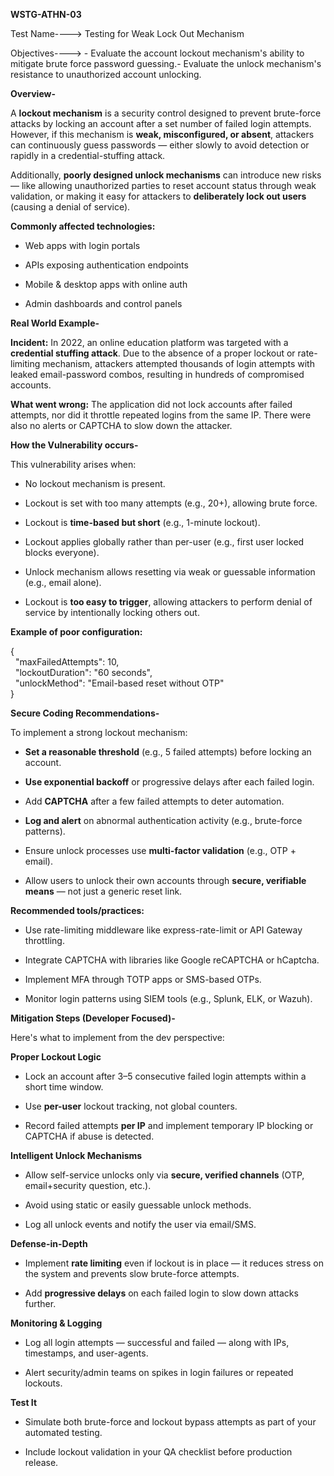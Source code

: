 **WSTG-ATHN-03**

Test Name----\> Testing for Weak Lock Out Mechanism

Objectives----\> \- Evaluate the account lockout mechanism's ability to mitigate brute force password guessing.- Evaluate the unlock mechanism's resistance to unauthorized account unlocking.

**Overview-**

A **lockout mechanism** is a security control designed to prevent brute-force attacks by locking an account after a set number of failed login attempts. However, if this mechanism is **weak, misconfigured, or absent**, attackers can continuously guess passwords — either slowly to avoid detection or rapidly in a credential-stuffing attack.

Additionally, **poorly designed unlock mechanisms** can introduce new risks — like allowing unauthorized parties to reset account status through weak validation, or making it easy for attackers to **deliberately lock out users** (causing a denial of service).

**Commonly affected technologies:**

* Web apps with login portals

* APIs exposing authentication endpoints

* Mobile & desktop apps with online auth

* Admin dashboards and control panels

**Real World Example-**

**Incident:** In 2022, an online education platform was targeted with a **credential stuffing attack**. Due to the absence of a proper lockout or rate-limiting mechanism, attackers attempted thousands of login attempts with leaked email-password combos, resulting in hundreds of compromised accounts.

**What went wrong:** The application did not lock accounts after failed attempts, nor did it throttle repeated logins from the same IP. There were also no alerts or CAPTCHA to slow down the attacker.

**How the Vulnerability occurs-**

This vulnerability arises when:

* No lockout mechanism is present.

* Lockout is set with too many attempts (e.g., 20+), allowing brute force.

* Lockout is **time-based but short** (e.g., 1-minute lockout).

* Lockout applies globally rather than per-user (e.g., first user locked blocks everyone).

* Unlock mechanism allows resetting via weak or guessable information (e.g., email alone).

* Lockout is **too easy to trigger**, allowing attackers to perform denial of service by intentionally locking others out.

**Example of poor configuration:**

{  
  "maxFailedAttempts": 10,  
  "lockoutDuration": "60 seconds",  
  "unlockMethod": "Email-based reset without OTP"  
}

**Secure Coding Recommendations-**

To implement a strong lockout mechanism:

* **Set a reasonable threshold** (e.g., 5 failed attempts) before locking an account.

* **Use exponential backoff** or progressive delays after each failed login.

* Add **CAPTCHA** after a few failed attempts to deter automation.

* **Log and alert** on abnormal authentication activity (e.g., brute-force patterns).

* Ensure unlock processes use **multi-factor validation** (e.g., OTP \+ email).

* Allow users to unlock their own accounts through **secure, verifiable means** — not just a generic reset link.

**Recommended tools/practices:**

* Use rate-limiting middleware like express-rate-limit or API Gateway throttling.

* Integrate CAPTCHA with libraries like Google reCAPTCHA or hCaptcha.

* Implement MFA through TOTP apps or SMS-based OTPs.

* Monitor login patterns using SIEM tools (e.g., Splunk, ELK, or Wazuh).

**Mitigation Steps (Developer Focused)-**

Here's what to implement from the dev perspective:

**Proper Lockout Logic**

* Lock an account after 3–5 consecutive failed login attempts within a short time window.

* Use **per-user** lockout tracking, not global counters.

* Record failed attempts **per IP** and implement temporary IP blocking or CAPTCHA if abuse is detected.

**Intelligent Unlock Mechanisms**

* Allow self-service unlocks only via **secure, verified channels** (OTP, email+security question, etc.).

* Avoid using static or easily guessable unlock methods.

* Log all unlock events and notify the user via email/SMS.

**Defense-in-Depth**

* Implement **rate limiting** even if lockout is in place — it reduces stress on the system and prevents slow brute-force attempts.

* Add **progressive delays** on each failed login to slow down attacks further.

**Monitoring & Logging**

* Log all login attempts — successful and failed — along with IPs, timestamps, and user-agents.

* Alert security/admin teams on spikes in login failures or repeated lockouts.

**Test It**

* Simulate both brute-force and lockout bypass attempts as part of your automated testing.

* Include lockout validation in your QA checklist before production release.

